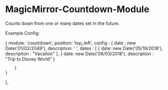 # MagicMirror-Countdown-Module
Counts down from one or many dates set in the future.

Example Config:

{
    module: 'countdown',
    position: 'top_left',
    config : {
        date : new Date('01/02/2049'),
        description: ' ',
        dates : [
            { date: new Date('05/19/2018'), description : "Vacation" },
            { date: new Date('06/03/2018'), description : "Trip to Disney World" }
            
        ]
    }
},
